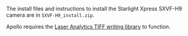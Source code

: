 The install files and instructions to install the Starlight Xpress SXVF-H9 camera are in `SXVF-H9_install.zip`.

Apollo requires the [Laser Analytics TIFF writing library][latwuc] to function.

[latwuc]: https://github.com/LaserAnalytics/latwuc "Laser Analytics TIFF Writer University of Cambridge"

